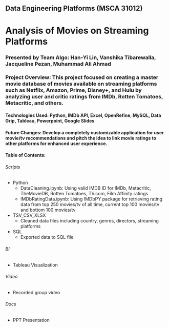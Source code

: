 ## Data Engineering Platforms (MSCA 31012)

# Analysis of Movies on Streaming Platforms

### Presented by Team Algo: Han-Yi Lin, Vanshika Tibarewalla, Jacqueline Pezan, Muhammad Ali Ahmad

### Project Overview: This project focused on creating a master movie database of movies available on streaming platforms such as Netflix, Amazon, Prime, Disney+, and Hulu by analyzing user and critic ratings from IMDb, Rotten Tomatoes, Metacritic, and others. 

#### Technologies Used: Python, IMDb API, Excel, OpenRefine, MySQL, Data Grip, Tableau, Powerpoint, Google Slides

#### Future Changes: Develop a completely customizable application for user movie/tv recommendations and pitch the idea to link movie ratings to other platforms for enhanced user experience.

#### Table of Contents: 

###### Scripts
- Python
    - DataCleaning.ipynb: Using valid IMDB ID for IMDb, Metacritic, TheMovieDB, Rotten Tomatoes, TV.com, Film Affinity ratings
    - IMDbRatingData.ipynb: Using IMDbPY package for retrieving rating data from top 250 movies/tv of all time, current top 100 movies/tv and bottom 100 movies/tv
- TSV_CSV_XLSX
    - Cleaned data files including country, genres, directors, streaming platforms
- SQL
    - Exported data to SQL file

###### BI
- Tableau Visualization

###### Video
- Recorded group video

###### Docs
- PPT Presentation
